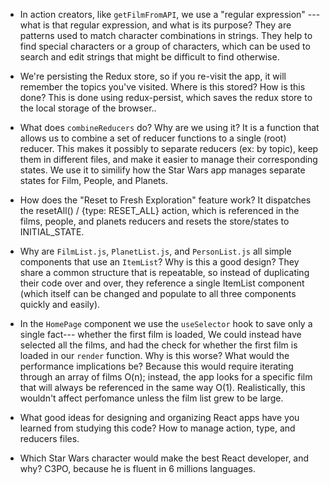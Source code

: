 - In action creators, like `getFilmFromAPI`, we use a "regular expression" ---
  what is that regular expression, and what is its purpose?
  They are patterns used to match character combinations in strings. They help to find special characters or a group of characters, which can be used to search and edit strings that might be difficult to find otherwise.
- We're persisting the Redux store, so if you re-visit the app, it will remember
  the topics you've visited. Where is this stored? How is this done?
  This is done using redux-persist, which saves the redux store to the local storage of the browser..
- What does `combineReducers` do? Why are we using it? 
  It is a function that allows us to combine a set of reducer functions to a single (root) reducer. This makes it possibly to separate reducers (ex: by topic), keep them in different files, and make it easier to manage their corresponding states. We use it to similify how the Star Wars app manages separate states for Film, People, and Planets.
- How does the "Reset to Fresh Exploration" feature work?
  It dispatches the resetAll() / {type: RESET_ALL} action, which is referenced in the films, people, and planets reducers and resets the store/states to INITIAL_STATE.
- Why are `FilmList.js`, `PlanetList.js`, and 
  `PersonList.js` all simple components that use an `ItemList`?
  Why is this a good design?
  They share a common structure that is repeatable, so instead of duplicating their code over and over, they reference a single ItemList component (which itself can be changed and populate to all three components quickly and easily).
- In the `HomePage` component we use the `useSelector` hook to save only a single fact---
  whether the first film is loaded, We could instead have selected all the
  films, and had the check for whether the first film is loaded in our
  `render` function. Why is this worse? What would the performance implications
  be?
  Because this would require iterating through an array of films O(n); instead, the app looks for a specific film that will always be referenced in the same way O(1). Realistically, this wouldn't affect perfomance unless the film list grew to be large.
  
- What good ideas for designing and organizing React apps have you learned from
  studying this code?
  How to manage action, type, and reducers files.
  
- Which Star Wars character would make the best React developer, and why?
  C3PO, because he is fluent in 6 millions languages.
